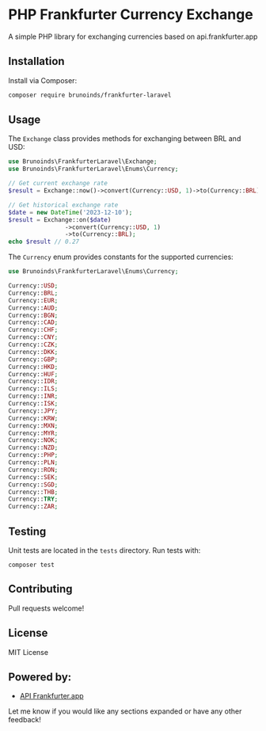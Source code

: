 # PHP Frankfurter Currency Exchange

A simple PHP library for exchanging currencies based on api.frankfurter.app

## Installation

Install via Composer:

```bash
composer require brunoinds/frankfurter-laravel
```

## Usage

The `Exchange` class provides methods for exchanging between BRL and USD:

```php
use Brunoinds\FrankfurterLaravel\Exchange;
use Brunoinds\FrankfurterLaravel\Enums\Currency;

// Get current exchange rate
$result = Exchange::now()->convert(Currency::USD, 1)->to(Currency::BRL);

// Get historical exchange rate 
$date = new DateTime('2023-12-10');
$result = Exchange::on($date)
                ->convert(Currency::USD, 1)
                ->to(Currency::BRL);
echo $result // 0.27

```

The `Currency` enum provides constants for the supported currencies:

```php
use Brunoinds\FrankfurterLaravel\Enums\Currency;

Currency::USD;
Currency::BRL;
Currency::EUR;
Currency::AUD;
Currency::BGN;
Currency::CAD;
Currency::CHF;
Currency::CNY;
Currency::CZK;
Currency::DKK;
Currency::GBP;
Currency::HKD;
Currency::HUF;
Currency::IDR;
Currency::ILS;
Currency::INR;
Currency::ISK;
Currency::JPY;
Currency::KRW;
Currency::MXN;
Currency::MYR;
Currency::NOK;
Currency::NZD;
Currency::PHP;
Currency::PLN;
Currency::RON;
Currency::SEK;
Currency::SGD;
Currency::THB;
Currency::TRY;
Currency::ZAR;
```

## Testing

Unit tests are located in the `tests` directory. Run tests with:

```
composer test
```

## Contributing

Pull requests welcome!

## License

MIT License

## Powered by:
- [API Frankfurter.app](https://www.frankfurter.app/docs/)

Let me know if you would like any sections expanded or have any other feedback!